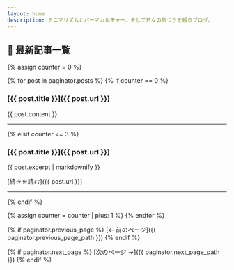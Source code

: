 ```yaml
---
layout: home
description: ミニマリズムとパーマカルチャー、そして日々の気づきを綴るブログ。
---
```


## 🌱 最新記事一覧

{% assign counter = 0 %}

{% for post in paginator.posts %}
  {% if counter == 0 %}
  <!-- 最新記事だけ全文表示 -->
  ### [{{ post.title }}]({{ post.url }})

  {{ post.content }}

  ---
  {% elsif counter <= 3 %}
  <!-- 2〜4番目の記事は抜粋だけ -->
  ### [{{ post.title }}]({{ post.url }})

  {{ post.excerpt | markdownify }}

  [続きを読む]({{ post.url }})

  ---
  {% endif %}

  {% assign counter = counter | plus: 1 %}
{% endfor %}

<!-- ページネーションリンク -->
{% if paginator.previous_page %}
[← 前のページ]({{ paginator.previous_page_path }})
{% endif %}

{% if paginator.next_page %}
[次のページ →]({{ paginator.next_page_path }})
{% endif %}
